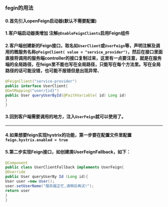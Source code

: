 ### fegin的用法
#### 0.首先引入openFeign启动器(默认不需要配置)
#### 1.客户端启动器类增加 注解`@EnableFeignClients`启用Feign组件 
#### 2.客户端创建新的Feign接口，取名如`UserClient`或`UserFeign`等，声明注解及调用的微服务名称`@FeignClient( value = "service_provider")`，然后在接口里面直接将调用的服务端controller的接口复制过来，这里有一点要注意，就是在服务端的全局路径，在feign里不能也写在全局路径，只能写在每个方法里。写在全局路径的话可能没错，也可能不报错但是出现异常、
```java
@FeignClient("service-provider")
public interface UserClient{
@GetMapping("user/{id}")
public User queryUserById(@PaithVariable( id) Long id)
}
}
```
#### 3.回到客户端需要调用的地方，注入`UserFeign`就可以使用了。

<hr>

#### 4.如果想要feign实现hystrix的功能，第一步要在配置文件里配置`feign.hystrix.enabled = true`
#### 5.第二步实现Feign接口，如创建类UserFeignFallback，如下：
```java
@Component
public class UserClientFallback implements UserFeign{
@Override
public User queryUserBy Id (Long id){
User user =new User();
user.setUserName("服务器正忙,请稍后再试!");
return user
}
}
```
